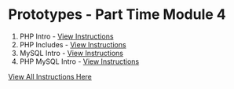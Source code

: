 # Prototypes - Part Time Module 4

1. PHP Intro - <a href="http://lfzprototypes.com/module-four/php/php-intro" target="_blank">View Instructions</a>
1. PHP Includes - <a href="http://lfzprototypes.com/module-four/php/php-includes" target="_blank">View Instructions</a>
1. MySQL Intro - <a href="http://lfzprototypes.com/module-four/php/mysql-intro" target="_blank">View Instructions</a>
1. PHP MySQL Intro - <a href="http://lfzprototypes.com/module-four/php/php-mysql-intro#Getting-Started" target="_blank">View Instructions</a>

<a href="http://lfzprototypes.com/module-four" target="_blank">View All Instructions Here</a>
